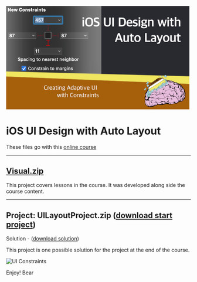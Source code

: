 <img src="https://raw.githubusercontent.com/bearc0025/onlineCourses/main/UIAutoLayout/icon.png" alt="iOS UI Auto Layout" style="width:500px;"/>

# iOS UI Design with Auto Layout

These files go with this [online course](https://amzn.to/3PFrQ1u)

<hr/>

## [Visual.zip](https://github.com/bearc0025/onlineCourses/raw/main/UIAutoLayout/Visual.zip)

This project covers lessons in the course. It was developed along side the course content.

<!-- img src="https://s3.amazonaws.com/CAPS-SSE/soju/2919/8d02b3e6-b616-4112-b698-92176172b1ea/SOJU_IMAGE?versionId=pXT56_VmjTRd.Tii0GEeQLGBr.3IgsHq&X-Amz-Algorithm=AWS4-HMAC-SHA256&X-Amz-Date=20220810T162939Z&X-Amz-SignedHeaders=host&X-Amz-Expires=7200&X-Amz-Credential=AKIAWBV6LQ4QPLOTC37V%2F20220810%2Fus-east-1%2Fs3%2Faws4_request&X-Amz-Signature=eea268bcfa3911db08ee0cb5d54c0690bba704f66d4a7144ae226fcb1be558ec" alt="UI Auto Layout" style="width:400px;"/ -->

<hr/>

## Project: UILayoutProject.zip ([download start project](https://github.com/bearc0025/onlineCourses/blob/main/UIAutoLayout/UILayoutProject.zip))

Solution - ([download solution](https://github.com/bearc0025/onlineCourses/blob/main/UIAutoLayout/UILayoutProject_end.zip))

This project is one possible solution for the project at the end of the course. 

<img src="https://s3.amazonaws.com/CAPS-SSE/soju/ad36/38af3aac-a469-4244-89f0-8bfbcba4b05d/SOJU_IMAGE?versionId=Tez6wZGUYOjmHGV5Zbwy3sM3MHRLAs2A&X-Amz-Algorithm=AWS4-HMAC-SHA256&X-Amz-Date=20220810T163151Z&X-Amz-SignedHeaders=host&X-Amz-Expires=7200&X-Amz-Credential=AKIAWBV6LQ4QPLOTC37V%2F20220810%2Fus-east-1%2Fs3%2Faws4_request&X-Amz-Signature=77d1bb6e0fc4090c4c010227204b4e2a2a2439f1b083fb5aa68c2b30647cc9f7" alt="UI Constraints" style="width:400px;"/>

Enjoy!
Bear

